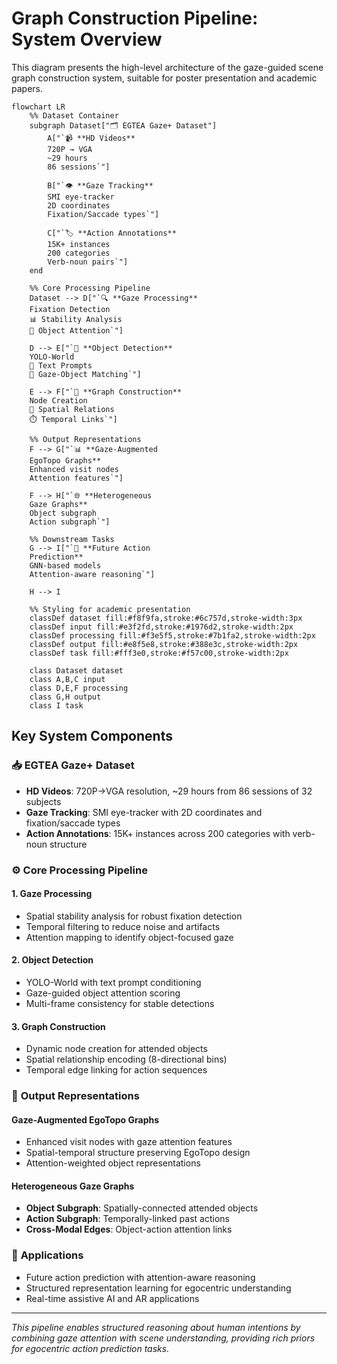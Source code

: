 # Graph Construction Pipeline: System Overview

This diagram presents the high-level architecture of the gaze-guided scene graph construction system, suitable for poster presentation and academic papers.

```mermaid
flowchart LR
    %% Dataset Container
    subgraph Dataset["🗂️ EGTEA Gaze+ Dataset"]
        A["`📹 **HD Videos**
        720P → VGA
        ~29 hours
        86 sessions`"]
        
        B["`👁️ **Gaze Tracking**
        SMI eye-tracker
        2D coordinates
        Fixation/Saccade types`"]
        
        C["`🏷️ **Action Annotations**
        15K+ instances
        200 categories
        Verb-noun pairs`"]
    end
    
    %% Core Processing Pipeline
    Dataset --> D["`🔍 **Gaze Processing**
    Fixation Detection
    📊 Stability Analysis
    🎯 Object Attention`"]
    
    D --> E["`🤖 **Object Detection**
    YOLO-World
    📝 Text Prompts
    🎯 Gaze-Object Matching`"]
    
    E --> F["`🔗 **Graph Construction**
    Node Creation
    📐 Spatial Relations
    ⏱️ Temporal Links`"]
    
    %% Output Representations
    F --> G["`📊 **Gaze-Augmented
    EgoTopo Graphs**
    Enhanced visit nodes
    Attention features`"]
    
    F --> H["`🌐 **Heterogeneous
    Gaze Graphs**
    Object subgraph
    Action subgraph`"]
    
    %% Downstream Tasks
    G --> I["`🚀 **Future Action
    Prediction**
    GNN-based models
    Attention-aware reasoning`"]
    
    H --> I
    
    %% Styling for academic presentation
    classDef dataset fill:#f8f9fa,stroke:#6c757d,stroke-width:3px
    classDef input fill:#e3f2fd,stroke:#1976d2,stroke-width:2px
    classDef processing fill:#f3e5f5,stroke:#7b1fa2,stroke-width:2px
    classDef output fill:#e8f5e8,stroke:#388e3c,stroke-width:2px
    classDef task fill:#fff3e0,stroke:#f57c00,stroke-width:2px
    
    class Dataset dataset
    class A,B,C input
    class D,E,F processing
    class G,H output
    class I task
```

## Key System Components

### 📥 **EGTEA Gaze+ Dataset**
- **HD Videos**: 720P→VGA resolution, ~29 hours from 86 sessions of 32 subjects
- **Gaze Tracking**: SMI eye-tracker with 2D coordinates and fixation/saccade types
- **Action Annotations**: 15K+ instances across 200 categories with verb-noun structure

### ⚙️ **Core Processing Pipeline**

#### 1. **Gaze Processing**
- Spatial stability analysis for robust fixation detection
- Temporal filtering to reduce noise and artifacts
- Attention mapping to identify object-focused gaze

#### 2. **Object Detection**
- YOLO-World with text prompt conditioning
- Gaze-guided object attention scoring
- Multi-frame consistency for stable detections

#### 3. **Graph Construction**
- Dynamic node creation for attended objects
- Spatial relationship encoding (8-directional bins)
- Temporal edge linking for action sequences

### 🎯 **Output Representations**

#### **Gaze-Augmented EgoTopo Graphs**
- Enhanced visit nodes with gaze attention features
- Spatial-temporal structure preserving EgoTopo design
- Attention-weighted object representations

#### **Heterogeneous Gaze Graphs**
- **Object Subgraph**: Spatially-connected attended objects
- **Action Subgraph**: Temporally-linked past actions
- **Cross-Modal Edges**: Object-action attention links

### 🚀 **Applications**
- Future action prediction with attention-aware reasoning
- Structured representation learning for egocentric understanding
- Real-time assistive AI and AR applications

---

*This pipeline enables structured reasoning about human intentions by combining gaze attention with scene understanding, providing rich priors for egocentric action prediction tasks.* 